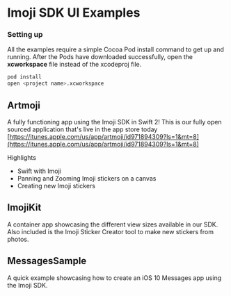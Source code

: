 # Imoji SDK UI Examples

### Setting up
All the examples require a simple Cocoa Pod install command to get up and running. After the Pods have downloaded successfully, open the **xcworkspace** file instead of the xcodeproj file.

```bash
pod install
open <project name>.xcworkspace
```

## Artmoji

A fully functioning app using the Imoji SDK in Swift 2! This is our fully open sourced application that's live in the app store today [https://itunes.apple.com/us/app/artmoji/id971894309?ls=1&mt=8](https://itunes.apple.com/us/app/artmoji/id971894309?ls=1&mt=8)

Highlights
* Swift with Imoji
* Panning and Zooming Imoji stickers on a canvas
* Creating new Imoji stickers

## ImojiKit

A container app showcasing the different view sizes available in our SDK. Also included is the Imoji Sticker Creator tool to make new stickers from photos.

## MessagesSample

A quick example showcasing how to create an iOS 10 Messages app using the Imoji SDK. 